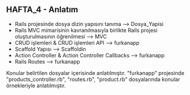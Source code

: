 ## HAFTA_4 - Anlatım

- Rails projesinde dosya dizin yapısını tanıma --> Dosya_Yapisi
- Rails MVC mimarisinin kavranılmasıyla birlikte Rails projesi oluşturulmasının öğrenilmesi --> MVC
- CRUD işlemleri & CRUD işlemleri API --> furkanapp
- Scaffold Yapısı --> Scaffoldin
- Action Controller & Action Controller Callbacks --> furkanapp 
- Rails Routes --> furkanapp

Konular belirtilen dosyalar içerisinde anlatılmıştır. "furkanapp" projesinde  "products_controller.rb", 
"routes.rb", "product.rb" dosyalarında konular örnekleriyle anlatılmıştır.
